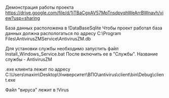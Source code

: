 Демонстрация работы проекта
https://drive.google.com/file/d/1jTBaCgxAV57MpTnsdpyqhWeArrBWnavh/view?usp=sharing

База данных расположена в !DataBaseSqlite
Чтобы проект работал база данных должна распологаться по адресу C:\Program Files\AntivirusZMService\AntivirusZM.db

Для установки службы необходимо запустить файл Install_Windows_Service.bat
После включить ее в "Службы". Название службы - AntivirusZM

.exe клиента лежит по адресу C:\Users\maxim\Desktop\Университет\ВПО\antivirus\client\bin\Debug\client.exe

Файл "вируса" лежит в !Virus